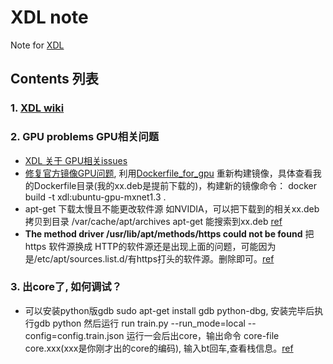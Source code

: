 # XDL note
Note for [XDL](https://github.com/alibaba/x-deeplearning)

## Contents 列表
### 1. [XDL wiki](https://github.com/alibaba/x-deeplearning/wiki) 
### 2. GPU problems GPU相关问题
- [XDL 关于 GPU相关issues ](https://github.com/alibaba/x-deeplearning/issues?utf8=%E2%9C%93&q=GPU+) 
- [修复官方镜像GPU问题](https://github.com/alibaba/x-deeplearning/issues/116), 利用[Dockerfile_for_gpu](https://github.com/alibaba/x-deeplearning/blob/f8d031cc7374a07c6e5f1a8177ccb0e336e5b76e/xdl/docker/Dockerfile_for_gpu) 重新构建镜像，具体查看我的Dockerfile目录(我的xx.deb是提前下载的)，构建新的镜像命令：
docker build -t xdl:ubuntu-gpu-mxnet1.3 .
- apt-get 下载太慢且不能更改软件源 如NVIDIA，可以把下载到的相关xx.deb拷贝到目录
/var/cache/apt/archives  apt-get 能搜索到xx.deb  [ref](https://askubuntu.com/questions/288631/apt-get-retries-download-endlessly)
- **The method driver /usr/lib/apt/methods/https could not be found**  把https 软件源换成 HTTP的软件源还是出现上面的问题，可能因为是/etc/apt/sources.list.d/有https打头的软件源。删除即可。[ref](
https://unix.stackexchange.com/questions/263801/apt-get-fails-the-method-driver-usr-lib-apt-methods-https-could-not-be-found)
### 3. 出core了, 如何调试？ 
- 可以安装python版gdb sudo apt-get install gdb python-dbg, 安装完毕后执行gdb python 然后运行 run train.py --run_mode=local --config=config.train.json
运行一会后出core，输出命令 core-file core.xxx(xxx是你刚才出的core的编码), 输入bt回车,查看栈信息。[ref](https://github.com/alibaba/x-deeplearning/issues/59#issuecomment-454681359)